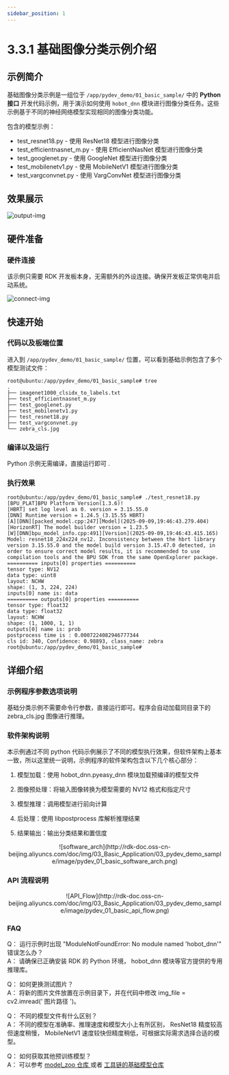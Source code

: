 ```yaml
---
sidebar_position: 1
---
```


# 3.3.1 基础图像分类示例介绍

## 示例简介

基础图像分类示例是一组位于 `/app/pydev_demo/01_basic_sample/` 中的 **Python 接口** 开发代码示例，用于演示如何使用 `hobot_dnn` 模块进行图像分类任务。这些示例基于不同的神经网络模型实现相同的图像分类功能。

包含的模型示例：
- test_resnet18.py - 使用 ResNet18 模型进行图像分类
- test_efficientnasnet_m.py - 使用 EfficientNasNet 模型进行图像分类  
- test_googlenet.py - 使用 GoogleNet 模型进行图像分类
- test_mobilenetv1.py - 使用 MobileNetV1 模型进行图像分类
- test_vargconvnet.py - 使用 VargConvNet 模型进行图像分类

## 效果展示
![output-img](http://rdk-doc.oss-cn-beijing.aliyuncs.com/doc/img/03_Basic_Application/03_pydev_demo_sample/image/pydev_01_running.png)

## 硬件准备

### 硬件连接
该示例只需要 RDK 开发板本身，无需额外的外设连接。确保开发板正常供电并启动系统。

![connect-img](http://rdk-doc.oss-cn-beijing.aliyuncs.com/doc/img/03_Basic_Application/03_pydev_demo_sample/image/pydev_01_hw_connect.png)

## 快速开始

### 代码以及板端位置

进入到 `/app/pydev_demo/01_basic_sample/` 位置，可以看到基础示例包含了多个模型测试文件：

```
root@ubuntu:/app/pydev_demo/01_basic_sample# tree
.
├── imagenet1000_clsidx_to_labels.txt
├── test_efficientnasnet_m.py
├── test_googlenet.py
├── test_mobilenetv1.py
├── test_resnet18.py
├── test_vargconvnet.py
└── zebra_cls.jpg

```

### 编译以及运行
Python 示例无需编译，直接运行即可 .


### 执行效果


```
root@ubuntu:/app/pydev_demo/01_basic_sample# ./test_resnet18.py 
[BPU_PLAT]BPU Platform Version(1.3.6)!
[HBRT] set log level as 0. version = 3.15.55.0
[DNN] Runtime version = 1.24.5_(3.15.55 HBRT)
[A][DNN][packed_model.cpp:247][Model](2025-09-09,19:46:43.279.404) [HorizonRT] The model builder version = 1.23.5
[W][DNN]bpu_model_info.cpp:491][Version](2025-09-09,19:46:43.415.165) Model: resnet18_224x224_nv12. Inconsistency between the hbrt library version 3.15.55.0 and the model build version 3.15.47.0 detected, in order to ensure correct model results, it is recommended to use compilation tools and the BPU SDK from the same OpenExplorer package.
========== inputs[0] properties ==========
tensor type: NV12
data type: uint8
layout: NCHW
shape: (1, 3, 224, 224)
inputs[0] name is: data
========== outputs[0] properties ==========
tensor type: float32
data type: float32
layout: NCHW
shape: (1, 1000, 1, 1)
outputs[0] name is: prob
postprocess time is : 0.0007224082946777344
cls id: 340, Confidence: 0.98893, class_name: zebra
root@ubuntu:/app/pydev_demo/01_basic_sample# 
```

## 详细介绍

### 示例程序参数选项说明
基础分类示例不需要命令行参数，直接运行即可。程序会自动加载同目录下的 zebra_cls.jpg 图像进行推理。

### 软件架构说明
本示例通过不同 python 代码示例展示了不同的模型执行效果，但软件架构上基本一致，所以这里统一说明，示例程序的软件架构包含以下几个核心部分：

1. 模型加载：使用 hobot_dnn.pyeasy_dnn 模块加载预编译的模型文件

2. 图像预处理：将输入图像转换为模型需要的 NV12 格式和指定尺寸

3. 模型推理：调用模型进行前向计算

4. 后处理：使用 libpostprocess 库解析推理结果

5. 结果输出：输出分类结果和置信度
<center>
![software_arch](http://rdk-doc.oss-cn-beijing.aliyuncs.com/doc/img/03_Basic_Application/03_pydev_demo_sample/image/pydev_01_basic_software_arch.png)
</center>

### API 流程说明
<center>
![API_Flow](http://rdk-doc.oss-cn-beijing.aliyuncs.com/doc/img/03_Basic_Application/03_pydev_demo_sample/image/pydev_01_basic_api_flow.png)
</center>

### FAQ
Q： 运行示例时出现 "ModuleNotFoundError: No module named 'hobot_dnn'" 错误怎么办？\
A： 请确保已正确安装 RDK 的 Python 环境， hobot_dnn 模块等官方提供的专用推理库。

Q： 如何更换测试图片？\
A： 将新的图片文件放置在示例目录下，并在代码中修改 img_file = cv2.imread(' 图片路径 ')。

Q： 不同的模型文件有什么区别？\
A： 不同的模型在准确率、推理速度和模型大小上有所区别， ResNet18 精度较高但速度稍慢， MobileNetV1 速度较快但精度稍低，可根据实际需求选择合适的模型。

Q： 如何获取其他预训练模型？\
A： 可以参考 [model_zoo 仓库 ](https://github.com/D-Robotics/rdk_model_zoo) 或者 [ 工具链的基础模型仓库 ](https://github.com/D-Robotics/hobot_model)

